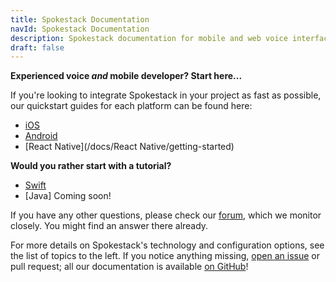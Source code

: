 ```yaml
---
title: Spokestack Documentation
navId: Spokestack Documentation 
description: Spokestack documentation for mobile and web voice interface development
draft: false
---
```


**Experienced voice _and_ mobile developer? Start here...**

If you're looking to integrate Spokestack in your project as fast as possible, our quickstart guides for each platform can be found here:

- [iOS](/docs/iOS/getting-started)
- [Android](/docs/Android/getting-started)
- [React Native](/docs/React Native/getting-started)

**Would you rather start with a tutorial?**

- [Swift](/blog/create-an-alexa-compatible-dialog-manager-in-swift)
- [Java] Coming soon!

If you have any other questions, please check our [forum](https://forum.spokestack.io/), which we monitor closely. You might find an answer there already.

For more details on Spokestack's technology and configuration options, see the list of topics to the left. If you notice anything missing, [open an issue](https://github.com/spokestack/spokestack-website/issues) or pull request; all our documentation is available [on GitHub](https://github.com/spokestack/spokestack-website/tree/develop/content/docs)!
